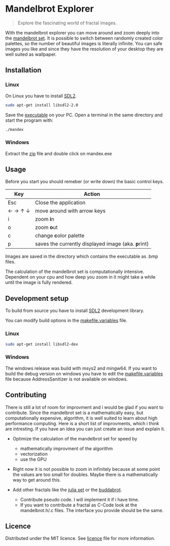 # Mandelbrot Explorer
> Explore the fascinating world of fractal images.

With the mandelbrot explorer you can move around and zoom deeply into the [mandelbrot set](https://en.wikipedia.org/wiki/Mandelbrot_set).
It is possible to switch between randomly created color palettes, so the number of beautiful images is literally infinite.
You can safe images you like and since they have the resolution of your desktop they are well suited as wallpaper.

## Installation

### Linux

On Linux you have to install [SDL2](https://wiki.libsdl.org/Installation).

```sh
sudo apt-get install libsdl2-2.0
```
Save the [executable](https://github.com/the5avage/mandex/releases/download/v1.0.0/mandex) on your PC.
Open a terminal in the same directory and start the program with:
```sh
./mandex
```

### Windows

Extract the [zip](https://github.com/the5avage/mandex/releases/download/v1.0.0/mandex_windows.zip) 
file and double click on mandex.exe

## Usage

Before you start you should remeber (or write down) the basic control keys.

| Key | Action |
|---|---|
| Esc | Close the application |
| &#8592; &#8594; &#8593; &#8595; | move around with arrow keys |
| i | zoom **i**n |
| o | zoom **o**ut |
| c | change **c**olor palette |
| p | saves the currently displayed image (aka. **p**rint) |

Images are saved in the directory which contains the executable as .bmp files.

The calculation of the mandelbrot set is computationally intensive. Dependent on your cpu and how deep you zoom in
it might take a while until the image is fully rendered.

## Development setup

To build from source you have to install [SDL2](https://wiki.libsdl.org/Installation) development library.

You can modify build options in the [makefile.variables](https://github.com/the5avage/mandex/blob/master/makefile.variable) file.

### Linux

```sh
sudo apt-get install libsdl2-dev
```

### Windows

The windows release was build with msys2 and mingw64.
If you want to build the debug version on windows you have to edit the [makefile.variables](https://github.com/the5avage/mandex/blob/master/makefile.variable) file because AddressSanitizer is not available on windows.

## Contributing

There is still a lot of room for improvment and i would be glad if you want to contribute.
Since the mandelbrot set is a mathematically easy, but computationally expensive, algorithm, it is well suited to learn about high performance computing.
Here is a short list of improvments, which i think are intresting. If you have an idea you can just create an issue and explain it.

* Optimize the calculation of the mandelbrot set for speed by
  * mathematically improvment of the algorithm
  * vectorization
  * use the GPU
  
* Right now it is not possible to zoom in infinitely because at some point the values are too small for doubles. Maybe there is a mathematically way to get around this.

* Add other fractals like the [julia set](https://en.wikipedia.org/wiki/Julia_set) or the [buddabrot](https://en.wikipedia.org/wiki/Buddhabrot).
  * Contribute pseudo code. I will implement it if i have time.
  * If you want to contribute a fractal as C-Code look at the mandelbrot.h/.c files. The interface you provide should be the same.

## Licence

Distributed under the MIT licence. See [licence](LICENCE.txt) file for more information.
